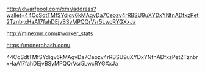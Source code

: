 http://dwarfpool.com/xmr/address?wallet=44CoSdtTMfSYdigv6kMAgvDa7Ceozv4rRBSU9uXYDxYNfnADfxzPet2TznbrxHaA17fahDEjvBSyMPQQrVsr5LwcRYGXxJa

http://minexmr.com/#worker_stats

https://monerohash.com/

44CoSdtTMfSYdigv6kMAgvDa7Ceozv4rRBSU9uXYDxYNfnADfxzPet2TznbrxHaA17fahDEjvBSyMPQQrVsr5LwcRYGXxJa
